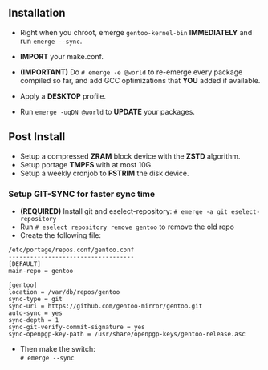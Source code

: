 ## Installation ##

- Right when you chroot, emerge `gentoo-kernel-bin` **IMMEDIATELY** and run `emerge --sync`.
- **IMPORT** your make.conf.

- **(IMPORTANT)** Do `# emerge -e @world` to re-emerge every package compiled so far, and add GCC optimizations that **YOU** added if available.

- Apply a **DESKTOP** profile.

- Run `emerge -uqDN @world` to **UPDATE** your packages.

## Post Install ##

- Setup a compressed **ZRAM** block device with the **ZSTD** algorithm.
- Setup portage **TMPFS** with at most 10G.
- Setup a weekly cronjob to **FSTRIM** the disk device.

### Setup GIT-SYNC for faster sync time ###

- **(REQUIRED)** Install git and eselect-repository: `# emerge -a git eselect-repository`
- Run `# eselect repository remove gentoo` to remove the old repo
- Create the following file:

```
/etc/portage/repos.conf/gentoo.conf
-----------------------------------
[DEFAULT]
main-repo = gentoo

[gentoo]
location = /var/db/repos/gentoo
sync-type = git
sync-uri = https://github.com/gentoo-mirror/gentoo.git
auto-sync = yes
sync-depth = 1
sync-git-verify-commit-signature = yes
sync-openpgp-key-path = /usr/share/openpgp-keys/gentoo-release.asc
```

- Then make the switch: \
`# emerge --sync`
